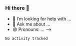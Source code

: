 ### Hi there 👋

<!--
**Sara-Pak/Sara-Pak** is a ✨ _special_ ✨ repository because its `README.md` (this file) appears on your GitHub profile.

Here are some ideas to get you started:

- 🔭 I’m currently working on getting certified in Google's IT Automation with Python and doing #100daysofcode 
- 🌱 I’m currently learning Python...
- 👯 I’m looking to collaborate on python projects; big or small.
- 📫 How to reach me: email sbpak@pm.me
- ⚡ Fun fact: Trying out new cooking recipes, Anime, and singing Karaoke with friends.
-->
- 🤔 I’m looking for help with ...
- 💬 Ask me about ...
- 😄 Pronouns: ...
-->

<!--START_SECTION:waka-->

```text
No activity tracked
```

<!--END_SECTION:waka-->
